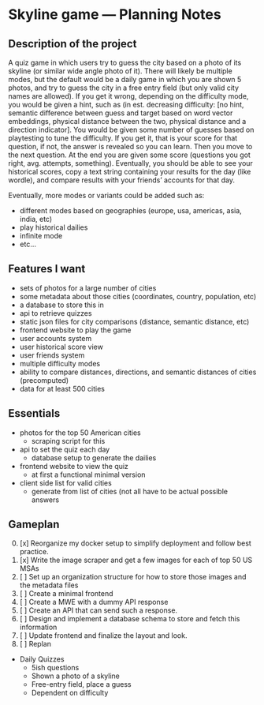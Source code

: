 # Skyline game — Planning Notes

## Description of the project

A quiz game in which users try to guess the city based on a photo of its skyline (or similar wide angle photo of it). There will likely be multiple modes, but the default would be a daily game in which you are shown 5 photos, and try to guess the city in a free entry field (but only valid city names are allowed). If you get it wrong, depending on the difficulty mode, you would be given a hint, such as (in est. decreasing difficulty: [no hint, semantic difference between guess and target based on word vector embeddings, physical distance between the two, physical distance and a direction indicator]. You would be given some number of guesses based on playtesting to tune the difficulty. If you get it, that is your score for that question, if not, the answer is revealed so you can learn. Then you move to the next question. At the end you are given some score (questions you got right, avg. attempts, something). Eventually, you should be able to see your historical scores, copy a text string containing your results for the day (like wordle), and compare results with your friends’ accounts for that day.

Eventually, more modes or variants could be added such as:
- different modes based on geographies (europe, usa, americas, asia, india, etc)
- play historical dailies
- infinite mode
- etc…

## Features I want

- sets of photos for a large number of cities
- some metadata about those cities (coordinates, country, population, etc)
- a database to store this in
- api to retrieve quizzes
- static json files for city comparisons (distance, semantic distance, etc)
- frontend website to play the game
- user accounts system
- user historical score view
- user friends system
- multiple difficulty modes
- ability to compare distances, directions, and semantic distances of cities (precomputed)
- data for at least 500 cities

## Essentials

- photos for the top 50 American cities
	- scraping script for this
- api to set the quiz each day
	- database setup to generate the dailies
- frontend website to view the quiz
	- at first a functional minimal version
- client side list for valid cities
	- generate from list of cities (not all have to be actual possible answers
	
## Gameplan

0. [x] Reorganize my docker setup to simplify deployment and follow best practice.
1. [x] Write the image scraper and get a few images for each of top 50 US MSAs
2. [ ] Set up an organization structure for how to store those images and the metadata files
3. [ ] Create a minimal frontend
4. [ ] Create a MWE with a dummy API response
5. [ ] Create an API that can send such a response.
6. [ ] Design and implement a database schema to store and fetch this information
7. [ ] Update frontend and finalize the layout and look.
8. [ ] Replan





- Daily Quizzes
	- 5ish questions
	- Shown a photo of a skyline
	- Free-entry field, place a guess
	- Dependent on difficulty